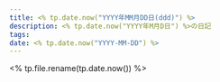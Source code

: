 ```yaml
---
title: <% tp.date.now("YYYY年MM月DD日(ddd)") %>
description: <% tp.date.now("YYYY年M月D日") %>の日記
tags: 
date: <% tp.date.now("YYYY-MM-DD") %>
---
```

<%
tp.file.rename(tp.date.now()) 
%>